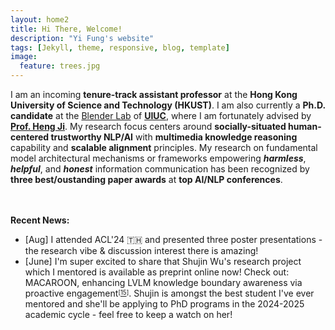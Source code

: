 ```yaml
---
layout: home2
title: Hi There, Welcome!
description: "Yi Fung's website"
tags: [Jekyll, theme, responsive, blog, template]
image:
  feature: trees.jpg
---
```


I am an incoming <b>tenure-track assistant professor</b> at the <b>Hong Kong University of Science and Technology (HKUST)</b>. I am also currently a <b>Ph.D. candidate</b> at the <a href="https://blender.cs.illinois.edu/" target="_blank">Blender Lab</a> of <a href="https://cs.illinois.edu/" target="_blank"><b>UIUC</b></a>, where I am fortunately advised by <a href="https://blender.cs.illinois.edu/hengji.html" target="_blank"><b>Prof. Heng Ji</b></a>. My research focus centers around <b>socially-situated human-centered trustworthy NLP/AI</b> with <b>multimedia knowledge reasoning</b> capability and <b>scalable alignment</b> principles. My research on fundamental model architectural mechanisms or frameworks empowering <b><i>harmless</i></b>, <b><i>helpful</i></b>, and <b><i>honest</i></b> information communication has been recognized by <b>three best/oustanding paper awards</b> at <b>top AI/NLP conferences</b>.

<br><br>
<b>Recent News:</b>
* [Aug] I attended ACL'24 🇹🇭 and presented three poster presentations - the research vibe & discussion interest there is amazing!
* [June] I'm super excited to share that Shujin Wu's research project which I mentored is available as preprint online now! Check out: MACAROON, enhancing LVLM knowledge boundary awareness via proactive engagement<sup><sub>[<a href="https://arxiv.org/abs/2406.14137" target="_blank">15</a>]</sub></sup>. Shujin is amongst the best student I've ever mentored and she'll be applying to PhD programs in the 2024-2025 academic cycle - feel free to keep a watch on her!


